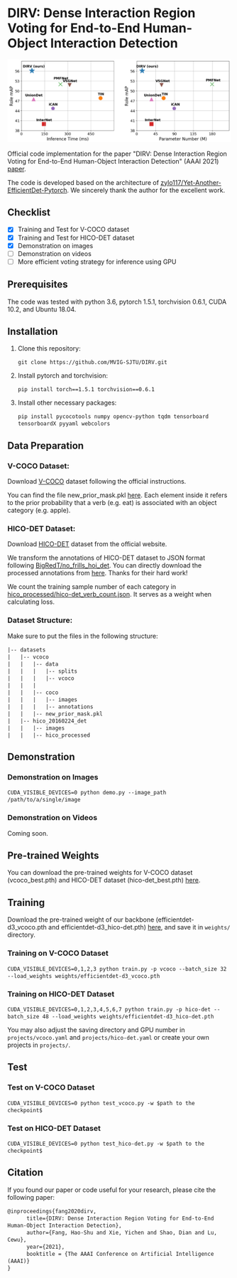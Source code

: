 # DIRV: Dense Interaction Region Voting for End-to-End Human-Object Interaction Detection

<div align="center">
    <img src="compare.png", width="600">
</div>

Official code implementation for the paper "DIRV: Dense Interaction Region Voting for End-to-End Human-Object Interaction Detection" (AAAI 2021) [paper](https://arxiv.org/abs/2010.01005).

The code is developed based on the architecture of [zylo117/Yet-Another-EfficientDet-Pytorch](https://github.com/zylo117/Yet-Another-EfficientDet-Pytorch). We sincerely thank the author for the excellent work.



## Checklist

+ [x] Training and Test for V-COCO dataset
+ [x] Training and Test for HICO-DET dataset
+ [x] Demonstration on images
+ [ ] Demonstration on videos
+ [ ] More efficient voting strategy for inference using GPU

## Prerequisites

The code was tested with python 3.6,  pytorch 1.5.1, torchvision 0.6.1, CUDA 10.2, and Ubuntu 18.04.

## Installation 

1. Clone this repository:

   ```
   git clone https://github.com/MVIG-SJTU/DIRV.git
   ```

2. Install pytorch and torchvision:

   ```
   pip install torch==1.5.1 torchvision==0.6.1
   ```

3. Install other necessary packages:

   ```
   pip install pycocotools numpy opencv-python tqdm tensorboard tensorboardX pyyaml webcolors
   ```

## Data Preparation

### V-COCO Dataset:

Download [V-COCO](https://github.com/s-gupta/v-coco) dataset following the official instructions. 

You can find the file new_prior_mask.pkl [here](https://drive.google.com/drive/folders/14xXUb5l_SugfWiRXX3o8jgKXMNac1c7_?usp=sharing). Each element inside it refers to the prior probability that a verb (e.g. eat) is associated with an object category (e.g. apple).

### HICO-DET Dataset:

Download [HICO-DET](http://www-personal.umich.edu/~ywchao/hico/) dataset from the official website.

We transform the annotations of HICO-DET dataset to JSON format following [BigRedT/no_frills_hoi_det](https://github.com/BigRedT/no_frills_hoi_det). You can directly download the processed annotations from [here](https://drive.google.com/drive/folders/14xXUb5l_SugfWiRXX3o8jgKXMNac1c7_?usp=sharing). Thanks for their hard work!

We count the training sample number of each category in [hico_processed/hico-det_verb_count.json](https://drive.google.com/drive/folders/14xXUb5l_SugfWiRXX3o8jgKXMNac1c7_?usp=sharing). It serves as a weight when calculating loss.

### Dataset Structure:

Make sure to put the files in the following structure:

```
|-- datasets
|   |-- vcoco
|	|	|-- data
|	|	|	|-- splits
|	|	|	|-- vcoco
|	|	|
|	|	|-- coco
|	| 	|	|-- images
|	|	|	|-- annotations
|	|	|-- new_prior_mask.pkl   
|   |-- hico_20160224_det
|	|	|-- images
|	|	|-- hico_processed
```

## Demonstration
### Demonstration on Images

```
CUDA_VISIBLE_DEVICES=0 python demo.py --image_path /path/to/a/single/image
```

### Demonstration on Videos

Coming soon.

## Pre-trained Weights

You can download the pre-trained weights for V-COCO dataset (vcoco_best.pth) and HICO-DET dataset (hico-det_best.pth) [here](https://drive.google.com/drive/folders/14xXUb5l_SugfWiRXX3o8jgKXMNac1c7_?usp=sharing).

## Training

Download the pre-trained weight of our backbone (efficientdet-d3_vcoco.pth and efficientdet-d3_hico-det.pth) [here](https://drive.google.com/drive/folders/14xXUb5l_SugfWiRXX3o8jgKXMNac1c7_?usp=sharing), and save it in `weights/` directory. 

### Training on V-COCO Dataset

```
CUDA_VISIBLE_DEVICES=0,1,2,3 python train.py -p vcoco --batch_size 32 --load_weights weights/efficientdet-d3_vcoco.pth
```

### Training on HICO-DET Dataset

```
CUDA_VISIBLE_DEVICES=0,1,2,3,4,5,6,7 python train.py -p hico-det --batch_size 48 --load_weights weights/efficientdet-d3_hico-det.pth
```

You may also adjust the saving directory and GPU number in `projects/vcoco.yaml` and `projects/hico-det.yaml` or create your own projects in `projects/`.

## Test 

### Test on V-COCO Dataset

```
CUDA_VISIBLE_DEVICES=0 python test_vcoco.py -w $path to the checkpoint$
```

### Test on HICO-DET Dataset

```
CUDA_VISIBLE_DEVICES=0 python test_hico-det.py -w $path to the checkpoint$
```

## Citation

If you found our paper or code useful for your research, please cite the following paper:
```
@inproceedings{fang2020dirv,
      title={DIRV: Dense Interaction Region Voting for End-to-End Human-Object Interaction Detection}, 
      author={Fang, Hao-Shu and Xie, Yichen and Shao, Dian and Lu, Cewu},
      year={2021},
      booktitle = {The AAAI Conference on Artificial Intelligence (AAAI)}
}
```

